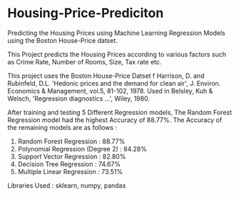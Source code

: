 # Housing-Price-Prediciton
Predicting the Housing Prices using Machine Learning Regression Models using the Boston House-Price datset.

This Project predicts the Housing Prices according to various factors such as Crime Rate, Number of Rooms, Size, Tax rate etc.

This project uses the Boston House-Price Datset f Harrison, D. and Rubinfeld, D.L. 'Hedonic
 prices and the demand for clean air', J. Environ. Economics & Management,
 vol.5, 81-102, 1978.   Used in Belsley, Kuh & Welsch, 'Regression diagnostics
 ...', Wiley, 1980.
 
 After training and testing 5 Different Regression models, The Random Forest Regression model had the highest Accuracy of 88.77%.
 The Accuracy of the remaining models are as follows :
 
 1. Random Forest Regression : 88.77%
 2. Polynomial Regression (Degree 2) : 84.28%
 3. Support Vector Regression : 82.80%
 4. Decision Tree Regression : 74.67%
 5. Multiple Linear Regression : 73.51%
 
 Libraries Used : sklearn, numpy, pandas
